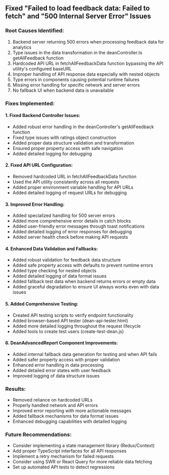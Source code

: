 ## Fixed "Failed to load feedback data: Failed to fetch" and "500 Internal Server Error" Issues

### Root Causes Identified:

1. Backend server returning 500 errors when processing feedback data for analytics
2. Type issues in the data transformation in the deanController.ts getAllFeedback function
3. Hardcoded API URL in fetchAllFeedbackData function bypassing the API utility's configured baseURL
4. Improper handling of API response data especially with nested objects
5. Type errors in components causing potential runtime failures
6. Missing error handling for specific network and server errors
7. No fallback UI when backend data is unavailable

### Fixes Implemented:

#### 1. Fixed Backend Controller Issues:

- Added robust error handling in the deanController's getAllFeedback function
- Fixed type issues with ratings object construction
- Added proper data structure validation and transformation
- Ensured proper property access with safe navigation
- Added detailed logging for debugging

#### 2. Fixed API URL Configuration:

- Removed hardcoded URL in fetchAllFeedbackData function
- Used the API utility consistently across all requests
- Added proper environment variable handling for API URLs
- Added detailed logging of request URLs for debugging

#### 3. Improved Error Handling:

- Added specialized handling for 500 server errors
- Added more comprehensive error details in catch blocks
- Added user-friendly error messages through toast notifications
- Added detailed logging of error responses for debugging
- Added server health check before making API requests

#### 4. Enhanced Data Validation and Fallbacks:

- Added robust validation for feedback data structure
- Added safe property access with defaults to prevent runtime errors
- Added type checking for nested objects
- Added detailed logging of data format issues
- Added fallback test data when backend returns errors or empty data
- Added graceful degradation to ensure UI always works even with data issues

#### 5. Added Comprehensive Testing:

- Created API testing scripts to verify endpoint functionality
- Added browser-based API tester (dean-api-tester.html)
- Added more detailed logging throughout the request lifecycle
- Added tools to create test users (create-test-dean.js)

#### 6. DeanAdvancedReport Component Improvements:

- Added internal fallback data generation for testing and when API fails
- Added safer property access with proper validation
- Enhanced error handling in data processing
- Added detailed error states with user feedback
- Improved logging of data structure issues

### Results:

- Removed reliance on hardcoded URLs
- Properly handled network and API errors
- Improved error reporting with more actionable messages
- Added fallback mechanisms for data format issues
- Enhanced debugging capabilities with detailed logging

### Future Recommendations:

- Consider implementing a state management library (Redux/Context)
- Add proper TypeScript interfaces for all API responses
- Implement a retry mechanism for failed requests
- Consider using SWR or React Query for more reliable data fetching
- Set up automated API tests to detect regressions
